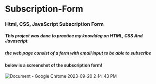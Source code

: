 # Subscription-Form
### Html, CSS, JavaScript Subscription Form

##### This project was done to practice my knowldeg on HTML, CSS And Javascript. 
##### the web page consist of a form with email input to be able to subscribe

#### below is a screenshot of the subscription form!

![Document - Google Chrome 2023-09-20 2_14_43 PM](https://github.com/DanielsWebDevelopment/Subscription-Form/assets/129445203/a235fb14-7177-4f1d-b420-99efb6bfd55d)
